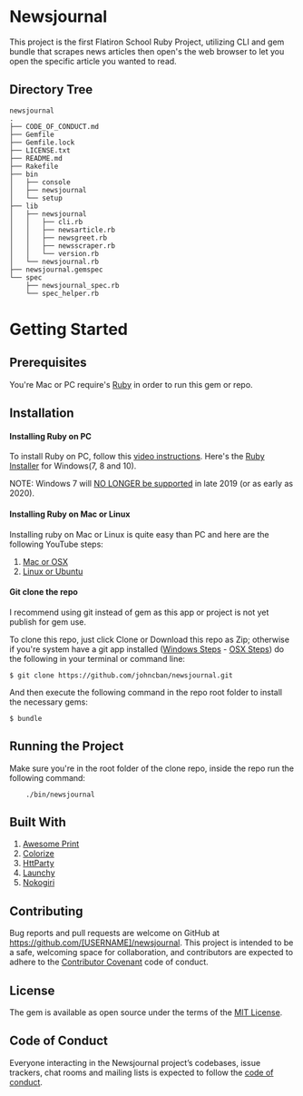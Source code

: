 # Newsjournal

This project is the first Flatiron School Ruby Project, utilizing CLI and gem bundle that scrapes news articles then open's the web browser to let you open the specific article you wanted to read.

## Directory Tree
```
newsjournal
.
├── CODE_OF_CONDUCT.md
├── Gemfile
├── Gemfile.lock
├── LICENSE.txt
├── README.md
├── Rakefile
├── bin
│   ├── console
│   ├── newsjournal
│   └── setup
├── lib
│   ├── newsjournal
│   │   ├── cli.rb
│   │   ├── newsarticle.rb
│   │   ├── newsgreet.rb
│   │   ├── newsscraper.rb
│   │   └── version.rb
│   └── newsjournal.rb
├── newsjournal.gemspec
└── spec
    ├── newsjournal_spec.rb
    └── spec_helper.rb
```

# Getting Started

## Prerequisites

You're Mac or PC require's [Ruby](https://www.ruby-lang.org/en/) in order to run this gem or repo.


## Installation

#### Installing Ruby on PC
To install Ruby on PC, follow this [video instructions](https://www.youtube.com/watch?v=OzijLscV3BQ).
Here's the [Ruby Installer](https://rubyinstaller.org/) for Windows(7, 8 and 10).

NOTE: Windows 7 will [NO LONGER be supported](https://www.youtube.com/watch?v=YqhReSMb4wo) in late 2019 (or as early as 2020).

#### Installing Ruby on Mac or Linux
Installing ruby on Mac or Linux is quite easy than PC and here are the following YouTube steps:

1. [Mac or OSX](https://www.youtube.com/watch?v=IXyPLDJDxcM)
2. [Linux or Ubuntu](https://www.youtube.com/watch?v=Fm5wz74JKmo)

#### Git clone the repo
I recommend using git instead of gem as this app or project is not yet publish for gem use.

To clone this repo, just click Clone or Download this repo as Zip; otherwise if you're system have a git app installed ([Windows Steps](https://help.github.com/en/desktop/getting-started-with-github-desktop/installing-github-desktop) - [OSX Steps](https://help.github.com/en/desktop/getting-started-with-github-desktop/installing-github-desktop)) do the following in your terminal or command line:

```$ git clone https://github.com/johncban/newsjournal.git```

And then execute the following command in the repo root folder to install the necessary gems:

    $ bundle


## Running the Project

Make sure you're in the root folder of the clone repo, inside the repo run the following command:
```
    ./bin/newsjournal
```


## Built With
1. [Awesome Print](https://rubygems.org/gems/awesome_print/versions/1.8.0)
2. [Colorize](https://rubygems.org/gems/colorize)
3. [HttParty](https://rubygems.org/gems/httparty)
4. [Launchy](https://rubygems.org/gems/launchy)
5. [Nokogiri](https://rubygems.org/gems/nokogiri)


## Contributing

Bug reports and pull requests are welcome on GitHub at https://github.com/[USERNAME]/newsjournal. This project is intended to be a safe, welcoming space for collaboration, and contributors are expected to adhere to the [Contributor Covenant](http://contributor-covenant.org) code of conduct.

## License

The gem is available as open source under the terms of the [MIT License](https://opensource.org/licenses/MIT).

## Code of Conduct

Everyone interacting in the Newsjournal project’s codebases, issue trackers, chat rooms and mailing lists is expected to follow the [code of conduct](https://github.com/[USERNAME]/newsjournal/blob/master/CODE_OF_CONDUCT.md).
